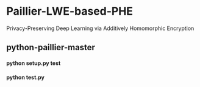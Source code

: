 # Paillier-LWE-based-PHE
Privacy-Preserving Deep Learning via Additively Homomorphic Encryption

## python-paillier-master
#### python setup.py test
#### python test.py
